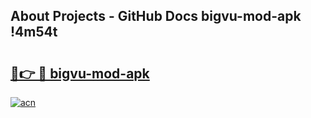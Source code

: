 ## About Projects - GitHub Docs bigvu-mod-apk !4m54t

# <h2><a href="https://andorid.site?title=bigvu-mod-apk&ref=19M">🔗👉 🔴 bigvu-mod-apk</a></h2>

[![acn](https://github.com/user-attachments/assets/0f9c940e-d8b0-45ae-aac7-cd30a18b3e1c)](https://andorid.site?title=bigvu-mod-apk&ref=19M)
